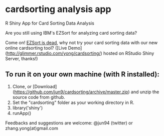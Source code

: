cardsorting analysis app
===========

R Shiny App for Card Sorting Data Analysis

Are you still using IBM's EZSort for analyzing card sorting data? 

Come on! [EZSort is dead](http://maadmob.net/donna/blog/2005/ibms-usort-and-ezsort-are-dead), why not try your card sorting data with our new online cardsorting tool? ([Live Demo] (http://glimmer.rstudio.com/yong/cardsorting/) hosted on RStudio Shiny Server, thanks!)

## To run it on your own machine (with R installed):

1. Clone, or [Download] (https://github.com/jun9/cardsorting/archive/master.zip) and unzip the source code from github.
2. Set the "cardsorting" folder as your working directory in R.
3. library('shiny')
4. runApp()

Feedbacks and suggestions are welcome: @jun94 (twitter) or zhang.yong(at)gmail.com
